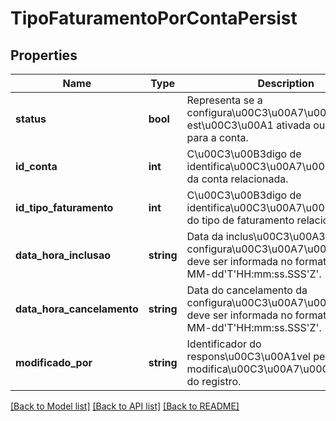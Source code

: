 # TipoFaturamentoPorContaPersist

## Properties
Name | Type | Description | Notes
------------ | ------------- | ------------- | -------------
**status** | **bool** | Representa se a configura\u00C3\u00A7\u00C3\u00A3o est\u00C3\u00A1 ativada ou desativada para a conta. | 
**id_conta** | **int** | C\u00C3\u00B3digo de identifica\u00C3\u00A7\u00C3\u00A3o da conta relacionada. | 
**id_tipo_faturamento** | **int** | C\u00C3\u00B3digo de identifica\u00C3\u00A7\u00C3\u00A3o do tipo de faturamento relacionada. | 
**data_hora_inclusao** | **string** | Data da inclus\u00C3\u00A3o da configura\u00C3\u00A7\u00C3\u00A3o, deve ser informada no formato yyyy-MM-dd&#39;T&#39;HH:mm:ss.SSS&#39;Z&#39;. | [optional] 
**data_hora_cancelamento** | **string** | Data do cancelamento da configura\u00C3\u00A7\u00C3\u00A3o, deve ser informada no formato yyyy-MM-dd&#39;T&#39;HH:mm:ss.SSS&#39;Z&#39;. | [optional] 
**modificado_por** | **string** | Identificador do respons\u00C3\u00A1vel pela modifica\u00C3\u00A7\u00C3\u00A3o do registro. | 

[[Back to Model list]](../README.md#documentation-for-models) [[Back to API list]](../README.md#documentation-for-api-endpoints) [[Back to README]](../README.md)


